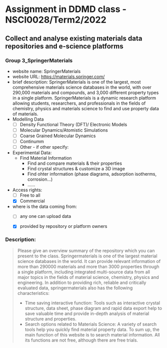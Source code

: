 # Assignment in DDMD class - NSCI0028/Term2/2022

## Collect and analyse existing materials data repositories and e-science platforms 

### Group 3_SpringerMaterials
* website name: SpringerMaterials
* website URL: https://materials.springer.com/
* brief description: SpringerMaterials is one of the largest, most comprehensive materials science databases in the world, with over 290,000 materials and compounds, and 3,000 different property types in a single platform. SpringerMaterials is a dynamic research platform allowing students, researchers, and professionals in the fields of chemistry, physics and materials science to find and use property data of materials.   
* Modelling Data 
  - [ ] Density Functional Theory (DFT)/ Electronic Models
  - [ ] Molecular Dynamics/Atomistic Simulations
  - [ ] Coarse Grained Molecular Dynamics
  - [ ] Continumm 
  - [ ] Other
        - if other specify: 
* Experimental Data: 
  * Find Material Information
    *  Find and compare materials & their properties
    *  Find crystal structures & customize a 3D image 
    *  Find ohter information (phase diagrams, adsorption isotherms, corrosion...)
    *  ......
* Access rights: 
  - [ ] Free to all 
  - [X] Commercial 
* where is the data coming from:  
  - [ ] any one can upload data 
  - [X] provided by repository or platform owners
 
 
 ### Description:
> Please give an overview summary of the repository which you can present to the class. 
> Springermaterials is one of the largest material science databases in the world. It can provide relevant information of more than 290000 materials and more than 3000 properties through a single platform, including integrated multi-source data from all major topics in the fields of material science, chemistry, physics and engineering. In addition to providing rich, reliable and critically evaluated data, springermaterials also has the following characteristics:
> * Time saving interactive function:
>   Tools such as interactive crystal structure, data sheet, phase diagram and rapid data export help to save valuable time and provide in-depth analysis of material structure and properties.
> * Search options related to Materials Science:
>   A variety of search tools help you quickly find material property data.
> To sum up, the main function of this website is to search material information. All its functions are not free, although there are free trials.

